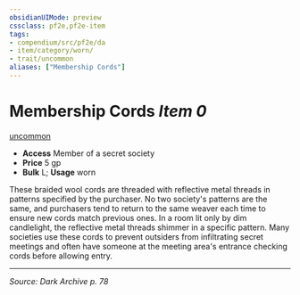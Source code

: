 ```yaml
---
obsidianUIMode: preview
cssclass: pf2e,pf2e-item
tags:
- compendium/src/pf2e/da
- item/category/worn/
- trait/uncommon
aliases: ["Membership Cords"]
---
```

# Membership Cords *Item 0*  
[uncommon](uncommon.md "Uncommon Rarity Trait")  

- **Access** Member of a secret society
- **Price** 5 gp
- **Bulk** L; **Usage** worn

These braided wool cords are threaded with reflective metal threads in patterns specified by the purchaser. No two society's patterns are the same, and purchasers tend to return to the same weaver each time to ensure new cords match previous ones. In a room lit only by dim candlelight, the reflective metal threads shimmer in a specific pattern. Many societies use these cords to prevent outsiders from infiltrating secret meetings and often have someone at the meeting area's entrance checking cords before allowing entry.


---
*Source: Dark Archive p. 78*